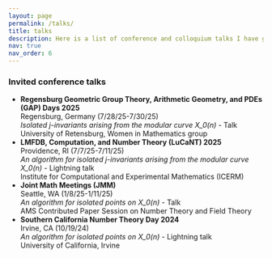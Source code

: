 ```yaml
---
layout: page
permalink: /talks/
title: talks
description: Here is a list of conference and colloquium talks I have given.
nav: true
nav_order: 6
---
```


### Invited conference talks 
- **Regensburg Geometric Group Theory, Arithmetic Geometry, and PDEs (GAP) Days 2025** <br/> Regensburg, Germany (7/28/25-7/30/25) <br/> *Isolated j-invariants arising from the modular curve X_0(n)* - Talk <br/> University of Retensburg, Women in Mathematics group
- **LMFDB, Computation, and Number Theory (LuCaNT) 2025** <br/> Providence, RI (7/7/25-7/11/25) <br/> *An algorithm for isolated j-invariants arising from the modular curve X_0(n)* - Lightning talk <br/> Institute for Computational and Experimental Mathematics (ICERM)
- **Joint Math Meetings (JMM)** <br/> Seattle, WA (1/8/25-1/11/25) <br/> *An algorithm for isolated points on X_0(n)* - Talk <br/> AMS Contributed Paper Session on Number Theory and Field Theory
- **Southern California Number Theory Day 2024** <br/> Irvine, CA (10/19/24) <br/> *An algorithm for isolated points on X_0(n)* - Lightning talk <br/> University of California, Irvine
